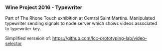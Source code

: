 ### Wine Project 2016 - Typewriter

Part of The Rhone Touch exhibition at Central Saint Martins. Manipulated typewriter sending signals to node server which shows videos associated to typewriter key. 

Simplified verseion of: https://github.com/lcc-prototyping-lab/video-selector
